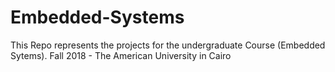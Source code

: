 # Embedded-Systems
This Repo represents the projects for the undergraduate Course (Embedded Sytems). 
Fall 2018 - The American University in Cairo
